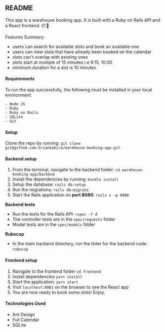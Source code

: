 ## README
This app is a warehouse booking app. It is built with a Ruby on Rails API and a React frontend. 📦🚚

Features Summary:
- users can search for available slots and book an available one
- users can view slots that have already been booked on the calendar
- slots can't overlap with existing ones
- slots start at multiple of 15 minutes i.e 9:15, 10:00
- minimum duration for a slot is 10 minutes 

#### Requirements
To run the app successfully, the following must be installed in your local environment: 
```
- Node JS
- Ruby
- Ruby on Rails
- SQLite
- Git
```

#### Setup
Clone the repo by running: 
`git clone git@github.com:briankabiro/warehouse-booking-app.git`

#### Backend setup
1. From the terminal, navigate to the backend folder: `cd warehouse-booking-app/backend`
2. Install the dependencies by running: `bundle install`
3. Setup the database: `rails db:setup`
4. Run the migrations: `rails db:migrate`
6. Start the Rails application on **port 8080**:
`rails s -p 8080`

**Backend tests**
- Run the tests for the Rails API: 
`rspec -f d`
- The controller tests are in the `spec/requests` folder
- Model tests are in the `spec/models` folder

**Rubocop**
- In the main backend directory, run the linter for the backend code:
`rubocop`

#### Frontend setup
1. Navigate to the frontend folder
`cd frontend`
2. Install dependencies
`yarn install`
3. Start the application:
`yarn start`
4. Visit `localhost:8081` on the browser to see the React app
5. You are now ready to book some slots! Enjoy.

#### Technologies Used
- Ant Design
- Full Calendar
- SQLite
